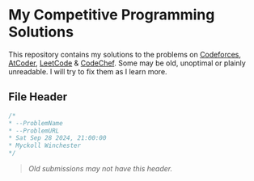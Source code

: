 # My Competitive Programming Solutions

This repository contains my solutions to the problems on [Codeforces](https://codeforces.com/), [AtCoder](https://atcoder.jp/), [LeetCode](https://leetcode.com/) & [CodeChef](https://www.codechef.com/). Some may be old, unoptimal or plainly unreadable. I will try to fix them as I learn more.

## File Header

```cpp
/*
* --ProblemName
* --ProblemURL
* Sat Sep 28 2024, 21:00:00 
* Myckoll Winchester
*/
```

> _Old submissions may not have this header._
